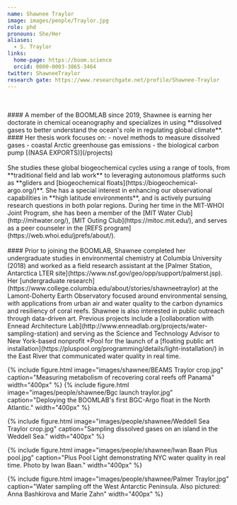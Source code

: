 ```yaml
---
name: Shawnee Traylor
image: images/people/Traylor.jpg
role: phd
pronouns: She/Her
aliases:
  - S. Traylor
links:
  home-page: https://boom.science
  orcid: 0000-0003-3865-3464
twitter: ShawneeTraylor
research gate: https://www.researchgate.net/profile/Shawnee-Traylor
---
```

<br>
<br>
#### A member of the BOOMLAB since 2019, 
Shawnee is earning her doctorate in chemical oceanography and specializes in using **dissolved gases to better understand the ocean's role in regulating global climate**. 
<br>
#### Her thesis work focuses on:
- novel methods to measure dissolved gases
- coastal Arctic greenhouse gas emissions
- the biological carbon pump [(NASA EXPORTS)](/projects)
<br>
<br>
She studies these global biogeochemical cycles using a range of tools, from **traditional field and lab work** to leveraging autonomous platforms such as **gliders and [biogeochemical floats](https://biogeochemical-argo.org/)**. She has a special interest in enhancing our observational capabilities in **high latitude environments**, and is actively pursuing research questions in both polar regions. During her time in the MIT-WHOI Joint Program, she has been a member of the [MIT Water Club](http://mitwater.org/), [MIT Outing Club](https://mitoc.mit.edu/), and serves as a peer counseler in the [REFS program](https://web.whoi.edu/jprefs/about/).  
<br>
<br>
#### Prior to joining the BOOMLAB, 
Shawnee completed her undergraduate studies in environmental chemistry at Columbia University (2018) and worked as a field research assistant at the [Palmer Station, Antarctica LTER site](https://www.nsf.gov/geo/opp/support/palmerst.jsp). Her [undergraduate research](https://www.college.columbia.edu/about/stories/shawneetraylor) at the Lamont-Doherty Earth Observatory focused around environmental sensing, with applications from urban air and water quality to the carbon dynamics and resiliency of coral reefs. Shawnee is also interested in public outreach through data-driven art. Previous projects include a [collaboration with Ennead Architecture Lab](http://www.enneadlab.org/projects/water-sampling-station) and serving as the Science and Technology Advisor to New York-based nonprofit +Pool for the launch of a [floating public art installation](https://pluspool.org/programming/details/light-installation/) in the East River that communicated water quality in real time. 

{%
  include figure.html
  image="images/shawnee/BEAMS Traylor crop.jpg"
  caption="Measuring metabolism of recovering coral reefs off Panamá"
  width="400px"
%}
{%
  include figure.html
  image="images/people/shawnee/Bgc launch traylor.jpg"
  caption="Deploying the BOOMLAB's first BGC-Argo float in the North Atlantic."
  width="400px"
%}

{%
  include figure.html
  image="images/people/shawnee/Weddell Sea Traylor crop.jpg"
  caption="Sampling dissolved gases on an island in the Weddell Sea."
  width="400px"
%}

{%
  include figure.html
  image="images/people/shawnee/Iwan Baan Plus pool.jpg"
  caption="Plus Pool Light demonstrating NYC water quality in real time. Photo by Iwan Baan."
  width="400px"
%}

{%
  include figure.html
  image="images/people/shawnee/Palmer Traylor.jpg"
  caption="Water sampling off the West Antarctic Peninsula. Also pictured: Anna Bashkirova and Marie Zahn"
  width="400px"
%}
